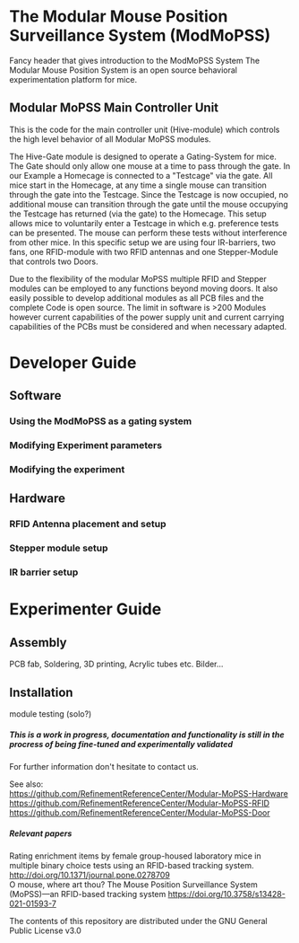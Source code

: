 # The Modular Mouse Position Surveillance System (ModMoPSS)
Fancy header that gives introduction to the ModMoPSS System
The Modular Mouse Position System is an open source behavioral experimentation platform for mice.

## Modular MoPSS Main Controller Unit

This is the code for the main controller unit (Hive-module) which controls the high level behavior of all Modular MoPSS modules.

The Hive-Gate module is designed to operate a Gating-System for mice. The Gate should only allow one mouse at a time to pass through the gate. In our Example a Homecage is connected to a "Testcage" via the gate. All mice start in the Homecage, at any time a single mouse can transition through the gate into the Testcage. Since the Testcage is now occupied, no additional mouse can transition through the gate until the mouse occupying the Testcage has returned (via the gate) to the Homecage.
This setup allows mice to voluntarily enter a Testcage in which e.g. preference tests can be presented. The mouse can perform these tests without interference from other mice.
In this specific setup we are using four IR-barriers, two fans, one RFID-module with two RFID antennas and one Stepper-Module that controls two Doors.

Due to the flexibility of the modular MoPSS multiple RFID and Stepper modules can be employed to any functions beyond moving doors. It also easily possible to develop additional modules as all PCB files and the complete Code is open source. The limit in software is >200 Modules however current capabilities of the power supply unit and current carrying capabilities of the PCBs must be considered and when necessary adapted. 

# Developer Guide

## Software
### Using the ModMoPSS as a gating system
### Modifying Experiment parameters
### Modifying the experiment

## Hardware
### RFID Antenna placement and setup
### Stepper module setup
### IR barrier setup


# Experimenter Guide

## Assembly
PCB fab, Soldering, 3D printing, Acrylic tubes etc.
Bilder...

## Installation
module testing (solo?)


##### This is a work in progress, documentation and functionality is still in the procress of being fine-tuned and experimentally validated

For further information don't hesitate to contact us.

See also: \
https://github.com/RefinementReferenceCenter/Modular-MoPSS-Hardware \
https://github.com/RefinementReferenceCenter/Modular-MoPSS-RFID \
https://github.com/RefinementReferenceCenter/Modular-MoPSS-Door 

##### Relevant papers
Rating enrichment items by female group-housed laboratory mice in multiple binary choice tests using an RFID-based tracking system. http://doi.org/10.1371/journal.pone.0278709 \
O mouse, where art thou? The Mouse Position Surveillance System (MoPSS)—an RFID-based tracking system https://doi.org/10.3758/s13428-021-01593-7

The contents of this repository are distributed under the GNU General Public License v3.0
